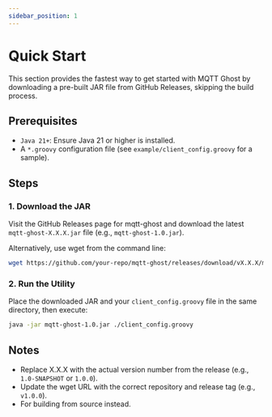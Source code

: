 ```yaml
---
sidebar_position: 1
---
```


# Quick Start

This section provides the fastest way to get started with MQTT Ghost by downloading a pre-built JAR file from GitHub 
Releases, skipping the build process.

## Prerequisites

- `Java 21+`: Ensure Java 21 or higher is installed.
- A `*.groovy` configuration file (see `example/client_config.groovy` for a sample).

## Steps

### 1. Download the JAR
Visit the GitHub Releases page for mqtt-ghost and download the latest `mqtt-ghost-X.X.X.jar` file
(e.g., `mqtt-ghost-1.0.jar`). 

Alternatively, use wget from the command line:

```bash
wget https://github.com/your-repo/mqtt-ghost/releases/download/vX.X.X/mqtt-ghost-X.X.X-all.jar
```

### 2. Run the Utility
Place the downloaded JAR and your `client_config.groovy` file in the same directory, then execute:

```bash
java -jar mqtt-ghost-1.0.jar ./client_config.groovy
```

## Notes

- Replace X.X.X with the actual version number from the release (e.g., `1.0-SNAPSHOT` or `1.0.0`).
- Update the wget URL with the correct repository and release tag (e.g., `v1.0.0`).
- For building from source instead.
